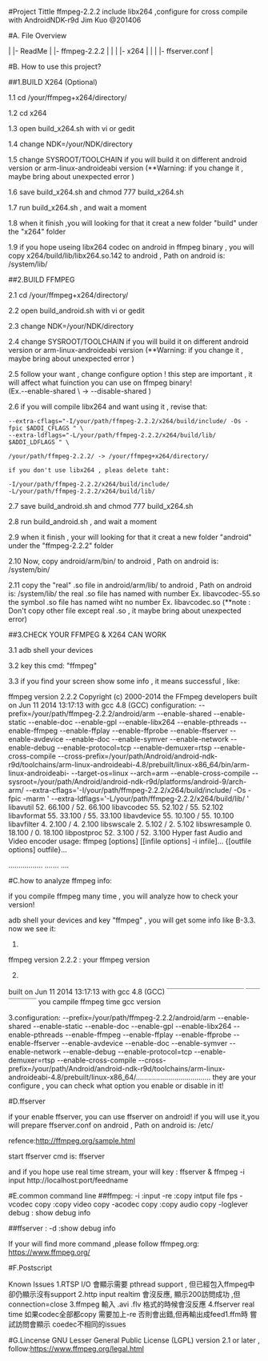

#Project Tittle
ffmpeg-2.2.2 include libx264 ,configure
for cross compile with AndroidNDK-r9d
Jim Kuo @201406                         


#A. File Overview

|
|-  ReadMe
|
|-  ffmpeg-2.2.2
|     |
|     |- x264 
|     |
|     |- ffserver.conf
|


#B. How to use this project?

##1.BUILD X264 (Optional)

1.1 cd /your/ffmpeg+x264/directory/

1.2 cd x264

1.3 open build_x264.sh with vi or gedit

1.4 change  NDK=/your/NDK/directory

1.5 change SYSROOT/TOOLCHAIN if you will build it on different android version or arm-linux-androideabi version
    (**Warning: if you change it , maybe bring about unexpected error )

1.6 save build_x264.sh and chmod 777 build_x264.sh 

1.7 run build_x264.sh , and wait a moment
    
1.8 when it finish ,you will looking for that it creat a new folder "build" under the "x264" folder

1.9 if you hope  useing libx264 codec on android in ffmpeg binary , you will  copy x264/build/lib/libx264.so.142 to android , Path on android is: /system/lib/


##2.BUILD FFMPEG

2.1 cd /your/ffmpeg+x264/directory/

2.2 open build_android.sh with vi or gedit

2.3 change NDK=/your/NDK/directory

2.4 change SYSROOT/TOOLCHAIN if you will build it on different android version or arm-linux-androideabi version
    (**Warning: if you change it , maybe bring about unexpected error )

2.5 follow your want , change configure option !
    this step are important , it will affect what fuinction you can use on ffmpeg binary!  
    (Ex.--enable-shared \ -> --disable-shared \)

2.6 if you will compile libx264 and want using it , revise that:

    --extra-cflags="-I/your/path/ffmpeg-2.2.2/x264/build/include/ -Os -fpic $ADDI_CFLAGS " \
    --extra-ldflags="-L/your/path/ffmpeg-2.2.2/x264/build/lib/ $ADDI_LDFLAGS " \
 
    /your/path/ffmpeg-2.2.2/ -> /your/ffmpeg+x264/directory/
    
    if you don't use libx264 , pleas delete taht:

    -I/your/path/ffmpeg-2.2.2/x264/build/include/
    -L/your/path/ffmpeg-2.2.2/x264/build/lib/

2.7 save build_android.sh and chmod 777 build_x264.sh 

2.8 run build_android.sh , and wait a moment

2.9 when it finish , your will looking for that it creat a new folder "android" under the "ffmpeg-2.2.2" folder

2.10 Now, copy android/arm/bin/ to android , Path on android is: /system/bin/

2.11 copy the "real" .so file in android/arm/lib/ to android ,  Path on android is: /system/lib/
     the real .so file has named with number Ex. libavcodec-55.so 
     the symbol .so file has named wiht no number Ex.  libavcodec.so 
     (**note : Don't copy other file except real .so  , it maybe bring about unexpected error)
 

##3.CHECK YOUR FFMPEG & X264 CAN WORK

3.1 adb shell your devices

3.2 key this cmd: "ffmpeg"

3.3 if you find your screen show some info , it means successful ,  like:

ffmpeg version 2.2.2 Copyright (c) 2000-2014 the FFmpeg developers
  built on Jun 11 2014 13:17:13 with gcc 4.8 (GCC)
  configuration: --prefix=/your/path/ffmpeg-2.2.2/android/arm --enable-shared --enable-static --enable-doc --enable-gpl --enable-libx264 --enable-pthreads --enable-ffmpeg --enable-ffplay --enable-ffprobe --enable-ffserver --enable-avdevice --enable-doc --enable-symver --enable-network --enable-debug --enable-protocol=tcp --enable-demuxer=rtsp --enable-cross-compile --cross-prefix=/your/path/Android/android-ndk-r9d/toolchains/arm-linux-androideabi-4.8/prebuilt/linux-x86_64/bin/arm-linux-androideabi- --target-os=linux --arch=arm --enable-cross-compile --sysroot=/your/path/Android/android-ndk-r9d/platforms/android-9/arch-arm/ --extra-cflags='-I/your/path/ffmpeg-2.2.2/x264/build/include/ -Os -fpic -marm ' --extra-ldflags='-L/your/path/ffmpeg-2.2.2/x264/build/lib/ '
  libavutil      52. 66.100 / 52. 66.100
  libavcodec     55. 52.102 / 55. 52.102
  libavformat    55. 33.100 / 55. 33.100
  libavdevice    55. 10.100 / 55. 10.100
  libavfilter     4.  2.100 /  4.  2.100
  libswscale      2.  5.102 /  2.  5.102
  libswresample   0. 18.100 /  0. 18.100
  libpostproc    52.  3.100 / 52.  3.100
Hyper fast Audio and Video encoder
usage: ffmpeg [options] [[infile options] -i infile]... {[outfile options] outfile}...

.................
.......
....


#C.how to analyze ffmpeg info:

if you compile ffmpeg many  time , you will analyze how to check your version!

adb shell your devices and key "ffmpeg" , you will get some info like B-3.3.
now we see it:


1.
ffmpeg version 2.2.2  : your ffmpeg version

2.
built on Jun 11 2014 13:17:13 with gcc 4.8 (GCC)
         ￣￣￣￣￣￣￣￣￣￣￣     ￣￣￣￣￣￣
         you campile ffmpeg time        gcc version

3.configuration: --prefix=/your/path/ffmpeg-2.2.2/android/arm --enable-shared --enable-static --enable-doc --enable-gpl --enable-libx264 --enable-pthreads --enable-ffmpeg --enable-ffplay --enable-ffprobe --enable-ffserver --enable-avdevice --enable-doc --enable-symver --enable-network --enable-debug --enable-protocol=tcp --enable-demuxer=rtsp --enable-cross-compile --cross-prefix=/your/path/Android/android-ndk-r9d/toolchains/arm-linux-androideabi-4.8/prebuilt/linux-x86_64/.....................................
they are your configure , you can check what option you enable or disable in it!

#D.ffserver

if your enable ffserver, you can use ffserver on android!
if you will use it,you will prepare ffserver.conf on android ,  Path on android is: /etc/

refence:http://ffmpeg.org/sample.html

start ffserver cmd is:
ffserver

and if you hope use real time stream, your will key :
ffserver &
ffmpeg -i input http://localhost:port/feedname


#E.common command line
##ffmpeg:
-i  :input
-re :copy intput file fps 
-vcodec copy :copy video copy
-acodec copy :copy audio copy
-loglever debug : show debug info

##ffserver :
-d :show debug info

If your will find more command ,please follow ffmpeg.org:
https://www.ffmpeg.org/


#F.Postscript

Known Issues
1.RTSP I/O 會顯示需要 pthread support , 但已經包入ffmpeg中卻仍顯示沒有support
2.http input realtim 會沒反應, 顯示200訪問成功 ,但connection=close
3.ffmpeg 輸入 .avi .flv 格式的時候會沒反應
4.ffserver real time 如果codec全部都copy 需要加上-re 否則會出錯,但再輸出成feed1.ffm時 嘗試訪問會顯示 coedec不相同的issues


#G.Lincense
GNU Lesser General Public License (LGPL) version 2.1 or later , follow:https://www.ffmpeg.org/legal.html





























